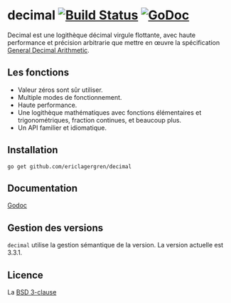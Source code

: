 # decimal [![Build Status](https://travis-ci.org/ericlagergren/decimal.png?branch=master)](https://travis-ci.org/ericlagergren/decimal) [![GoDoc](https://godoc.org/github.com/ericlagergren/decimal?status.svg)](https://godoc.org/github.com/ericlagergren/decimal)

Decimal est une logithèque décimal virgule flottante, avec haute performance et
précision arbitrarie que mettre en œuvre la spécification
[General Decimal Arithmetic](http://speleotrove.com/decimal/).

## Les fonctions

 * Valeur zéros sont sûr utiliser.
 * Multiple modes de fonctionnement.
 * Haute performance.
 * Une logithèque mathématiques avec fonctions élémentaires et trigonométriques,
   fraction continues, et beaucoup plus.
 * Un API familier et idiomatique.

## Installation

`go get github.com/ericlagergren/decimal`

## Documentation

[Godoc](http://godoc.org/github.com/ericlagergren/decimal)

## Gestion des versions

`decimal` utilise la gestion sémantique de la version. La version actuelle est
3.3.1.

## Licence

La [BSD 3-clause](https://github.com/ericlagergren/decimal/blob/master/LICENSE)
